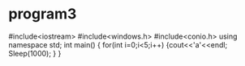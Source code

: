 # program3
#include&lt;iostream> #include&lt;windows.h> #include&lt;conio.h> using namespace std;  int main() { for(int i=0;i&lt;5;i++) {cout&lt;&lt;'a'&lt;&lt;endl; Sleep(1000); } }
